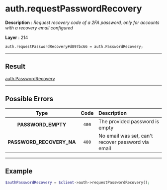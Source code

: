 # auth.requestPasswordRecovery

**Description** : *Request recovery code of a 2FA password, only for accounts with a recovery email configured*

**Layer** : 214

```tl
auth.requestPasswordRecovery#d897bc66 = auth.PasswordRecovery;
```

---

## Result

[auth.PasswordRecovery](type/auth.PasswordRecovery)

---

## Possible Errors

| Type | Code | Description |
| :---: | :---: | :--- |
| **PASSWORD_EMPTY** | `400` | The provided password is empty |
| **PASSWORD_RECOVERY_NA** | `400` | No email was set, can't recover password via email |

---

## Example

```php
$authPasswordRecovery = $client->auth->requestPasswordRecovery();
```